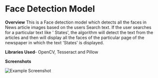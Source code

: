# Face Detection Model

**Overview**
This is a Face detection model which detects all the faces in News article images based on the users Search text. If the user searches for a particular text like ' States', the algorithm will detect the text from the articles and then will display all the faces of the particular page of the newspaper in which the text 'States' is displayed. 

**Libraries Used**- OpenCV, Tesseract and Pillow

**Screenshots**

![Example Screenshot](https://user-images.githubusercontent.com/49313619/85037553-295d7e00-b1a3-11ea-9fc9-8c9a8ac175c5.png)
